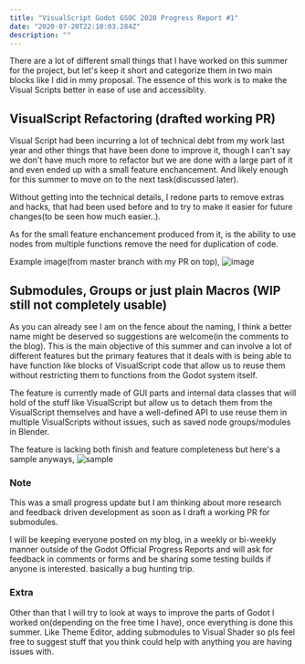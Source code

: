 ```yaml
---
title: "VisualScript Godot GSOC 2020 Progress Report #1"
date: "2020-07-20T22:10:03.284Z"
description: ""
---
```


There are a lot of different small things that I have worked on this summer for the project, but let's keep it short and categorize them in two main blocks like I did in mmy proposal.
The essence of this work is to make the Visual Scripts better in ease of use and accessiblity.

## VisualScript Refactoring (drafted working PR)
Visual Script had been incurring a lot of technical debt from my work last year and other things that have been done to improve it, though I can't say we don't have much more to refactor but we are done with a large part of it and even ended up with a small feature enchancement. And likely enough for this summer to move on to the next task(discussed later).

Without getting into the technical details, I redone parts to remove extras and hacks, that had been used before and to try to make it easier for future changes(to be seen how much easier..).

As for the small feature enchancement produced from it, is the ability to use nodes from multiple functions remove the need for duplication of code.

Example image(from master branch with my PR on top),
![image](https://user-images.githubusercontent.com/19930870/87987481-567fb200-cafc-11ea-82dc-fb91d1dc15ce.png)


## Submodules, Groups or just plain Macros (WIP still not completely usable)
As you can already see I am on the fence about the naming, I think a better name might be deserved so suggestions are welcome(in the comments to the blog).
This is the main objective of this summer and can involve a lot of different features but the primary features that it deals with is being able to have function like blocks of VisualScript code that allow us to reuse them without restricting them to functions from the Godot system itself.

The feature is currently made of GUI parts and internal data classes that will hold of the stuff like VisualScript but allow us to detach them from the VisualScript themselves and have a well-defined API to use reuse them in multiple VisualScripts without issues, such as saved node groups/modules in Blender.

The feature is lacking both finish and feature completeness but here's a sample anyways,
![sample](https://user-images.githubusercontent.com/19930870/87987641-96469980-cafc-11ea-855d-0b65ca341cee.gif)


### Note
This was a small progress update but I am thinking about more research and feedback driven development as soon as I draft a working PR for submodules.

I will be keeping everyone posted on my blog, in a weekly or bi-weekly manner outside of the Godot Official Progress Reports and will ask for feedback in comments or forms and be sharing some testing builds if anyone is interested. basically a bug hunting trip.


### Extra
Other than that I will try to look at ways to improve the parts of Godot I worked on(depending on the free time I have), once everything is done this summer. Like Theme Editor, adding submodules to Visual Shader so pls feel free to suggest stuff that you think could help with anything you are having issues with.